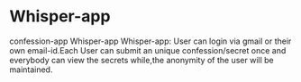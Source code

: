 # Whisper-app
confession-app
Whisper-app Whisper-app: User can login via gmail or their own email-id.Each User can submit an unique confession/secret once and everybody can view the secrets while,the anonymity of the user will be maintained.

